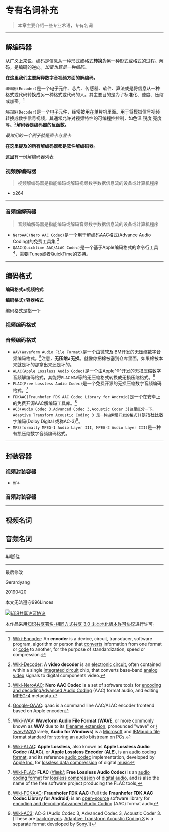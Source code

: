 # 专有名词补充

> 本章主要介绍一些专业术语，专有名词

---

## 解编码器

从广义上来说，编码是信息从一种形式或格式**转换为**另一种形式或格式的过程。解码，是编码的逆向。*加密也算是一种编码。*

**在这里我们主要解释数字音视频方面的解编码。**

`编码器(Encoder)`是一个电子元件、芯片、传感器、软件、算法或是将信息从一种格式或代码转换成另一种格式或代码的人。其主要目的是为了标准化、速度、压缩或加密。[^encoder]

`解码器(Decoder)`是一个电子元件，经常被用在单片机里面。用于将模拟信号视频转换成数字信号视频，其通常允许对视频特性的可编程控控制，如色温 锐度 亮度等。[^decoder]**解码器是编码器的反函数。**

*最常见的一个例子就是声卡与显卡*

**在这里提及的所有解编码器都是软件解编码器。**

[这里](https://www.wikiwand.com/en/List_of_codecs)有一份解编码器列表

### 视频解编码器

> 视频解编码器是指能编码或解码视频数字数据信息流的设备或计算机程序

- x264

---

### 音频编解码器

> 音频编解码器是指能编码或解码音频数字数据信息流的设备或计算机程序

- `NeroAAC(Nero AAC Codec)`是一个用于解编码AAC格式(Advance Audio Coding)的免费工具集 [^neroaac]
- `QAAC(Quicktime AAC/ALAC Codec)`是一个基于Apple编码格式的命令行工具[^qaac]，需要iTunes或者QuickTime的支持。

---

## 编码格式

**编码格式≠视频格式**

**编码格式≠容器格式**

编码格式是指一个

### 视频编码格式

### 音频编码格式

- `WAV(Waveform Audio File Format)`是一个由微软及IBM开发的无压缩数字音频编码格式。[^wav]注意，**无压缩≠无损**。就像你把棉被塞到仓库里面，如果棉被本来就是坏的那拿出来还是坏的。
- `ALAC(Apple Lossless Audio Codec)`是一个由Apple^®^开发的无损压缩数字音频解编码格式，其能将`FLAC` `WAV`等的无压缩格式转换成无损压缩格式。[^alac]
- `FLAC(Free Lossless Audio Codec)`是一个免费开源的无损压缩数字音频编码格式。[^flac]
- `FDKAAC(Fraunhofer FDK AAC Codec Library for Android)`是一个在安卓上的免费开源AAC解编码工具库。[^fdkaac]
- `AC3(Audio Codec 3,Advanced Codec 3,Acoustic Coder 3[这里区分一下， Adaptive Transform Acoustic Coding 3 是一种由索尼开发的格式])`是指杜比数字编码(Dolby Digital 或称AC-3)[^ac3]。
- `MP3(formally MPEG-1 Audio Layer III, MPEG-2 Audio Layer III)`是一种有损压缩数字音频编码格式。

---

## 封装容器

### 视频封装容器

- `MP4`

### 音频封装容器



---

## 视频名词

## 音频名词





---

##脚注

[^encoder]: [Wiki-Encoder](https://www.wikiwand.com/en/Encoder): An **encoder** is a device, circuit, transducer, software program, algorithm or person that [converts](https://www.wikiwand.com/en/Encoding) information from one format or [code](https://www.wikiwand.com/en/Code) to another, for the purpose of standardization, speed or compression.
[^decoder]: [Wiki-Decoder](https://www.wikiwand.com/en/Video_decoder): A **video decoder** is an [electronic circuit](https://www.wikiwand.com/en/Electronic_circuit), often contained within a single [integrated circuit](https://www.wikiwand.com/en/Integrated_circuit) chip, that converts base-band [analog video](https://www.wikiwand.com/en/Analog_video) signals to digital components video.
[^neroaac]: [Wiki-NeroAAC](https://www.wikiwand.com/en/Nero_AAC_Codec): **Nero AAC Codec** is a set of software tools for [encoding and decoding](https://www.wikiwand.com/en/Codec)[Advanced Audio Coding](https://www.wikiwand.com/en/Advanced_Audio_Coding) (AAC) format audio, and editing [MPEG-4](https://www.wikiwand.com/en/MPEG-4) metadata.
[^qaac]: [Google-QAAC](https://sites.google.com/site/qaacpage/): qaac is a command line AAC/ALAC encoder frontend based on Apple encoder
[^wav]: [Wiki-WAV](https://www.wikiwand.com/zh/WAV): **Waveform Audio File Format** (**WAVE**, or more commonly known as **WAV** due to its [filename extension](https://www.wikiwand.com/en/Filename_extension); pronounced "wave" or [/ˈwæv/](https://www.wikiwand.com/en/Help:IPA/English)[*WAV*](https://www.wikiwand.com/en/Help:Pronunciation_respelling_key)(rarely, **Audio for Windows**) is a [Microsoft](https://www.wikiwand.com/en/Microsoft) and [IBM](https://www.wikiwand.com/en/International_Business_Machines)[audio file format](https://www.wikiwand.com/en/Audio_file_format) standard for storing an audio bitstream on [PCs](https://www.wikiwand.com/en/Personal_computer).
[^alac]: [Wiki-ALAC](https://www.wikiwand.com/en/Apple_Lossless): **Apple Lossless**, also known as **Apple Lossless Audio Codec** (**ALAC**), or **Apple Lossless Encoder** (**ALE**), is an [audio coding format](https://www.wikiwand.com/en/Audio_coding_format), and its reference [audio codec](https://www.wikiwand.com/en/Audio_codec) implementation, developed by [Apple Inc.](https://www.wikiwand.com/en/Apple_Inc.) for [lossless data compression](https://www.wikiwand.com/en/Lossless_data_compression) of digital [music](https://www.wikiwand.com/en/Music)
[^flac]: [Wiki-FLAC](https://www.wikiwand.com/en/FLAC): **FLAC** ([/flæk/](https://www.wikiwand.com/en/Help:IPA/English); **Free Lossless Audio Codec**) is an [audio coding format](https://www.wikiwand.com/en/Audio_coding_format) for [lossless compression](https://www.wikiwand.com/en/Lossless_compression) of [digital audio](https://www.wikiwand.com/en/Digital_audio), and is also the name of the free software project producing the FLAC tools,
[^fdkaac]: [Wiki-FDKAAC](https://www.wikiwand.com/en/Fraunhofer_FDK_AAC): **Fraunhofer FDK AAC** (Full title **Fraunhofer FDK AAC Codec Library for Android**) is an [open-source](https://www.wikiwand.com/en/Open-source_software) software library for [encoding and decoding](https://www.wikiwand.com/en/Codec)[Advanced Audio Coding](https://www.wikiwand.com/en/Advanced_Audio_Coding) (AAC) format audio
[^ac3]: [Wiki-AC3](https://www.wikiwand.com/en/Dolby_Digital#/Dolby_Digital): AC-3 (Audio Codec 3, Advanced Codec 3, Acoustic Coder 3. [These are [backronyms](https://www.wikiwand.com/en/Backronym). [Adaptive Transform Acoustic Coding 3](https://www.wikiwand.com/en/ATRAC3) is a separate format developed by [Sony](https://www.wikiwand.com/en/Sony).])
[^mp3]: [Wiki-MP3](https://www.wikiwand.com/en/MP3): **MP3** (formally **MPEG-1 Audio Layer III** or **MPEG-2 Audio Layer III**)[[4\]](https://www.wikiwand.com/en/MP3#citenoterfc52194) is a [coding format](https://www.wikiwand.com/en/Audio_coding_format) for [digital audio](https://www.wikiwand.com/en/Digital_audio). 

---

最后修改

Gerardyang

20190420

本文无法遵守996Linces

<a rel="license" href="http://creativecommons.org/licenses/by-sa/3.0/"><img alt="知识共享许可协议" style="border-width:0" src="https://i.creativecommons.org/l/by-sa/3.0/88x31.png" /></a>

本作品采用[知识共享署名-相同方式共享 3.0 未本地化版本许可协议](http://creativecommons.org/licenses/by-sa/3.0/)进行许可。